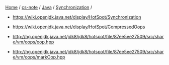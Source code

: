 [Home](https://mengxianbin.github.io) /
[cs-note](https://mengxianbin.github.io/cs-note) /
[Java](https://mengxianbin.github.io/cs-note/content/java) /
[Synchronization](https://mengxianbin.github.io/cs-note/content/java/synchronization) /

* <https://wiki.openjdk.java.net/display/HotSpot/Synchronization>
* <https://wiki.openjdk.java.net/display/HotSpot/CompressedOops>

* <http://hg.openjdk.java.net/jdk8/jdk8/hotspot/file/87ee5ee27509/src/share/vm/oops/oop.hpp>
* <http://hg.openjdk.java.net/jdk8/jdk8/hotspot/file/87ee5ee27509/src/share/vm/oops/markOop.hpp>
